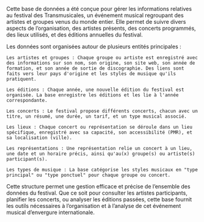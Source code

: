 Cette base de données a été conçue pour gérer les informations relatives au festival des Transmusicales, un événement musical regroupant des artistes et groupes venus du monde entier. Elle permet de suivre divers aspects de l’organisation, des artistes présents, des concerts programmés, des lieux utilisés, et des éditions annuelles du festival.

Les données sont organisées autour de plusieurs entités principales :

    Les artistes et groupes : Chaque groupe ou artiste est enregistré avec des informations sur son nom, son origine, son site web, son année de formation, et son année de sortie de discographie. Des liens sont faits vers leur pays d'origine et les styles de musique qu'ils pratiquent.
    
    Les éditions : Chaque année, une nouvelle édition du festival est organisée. La base enregistre les éditions et les lie à l'année correspondante.
    
    Les concerts : Le festival propose différents concerts, chacun avec un titre, un résumé, une durée, un tarif, et un type musical associé.
    
    Les lieux : Chaque concert ou représentation se déroule dans un lieu spécifique, enregistré avec sa capacité, son accessibilité (PMR), et sa localisation (ville).
    
    Les représentations : Une représentation relie un concert à un lieu, une date et un horaire précis, ainsi qu'au(x) groupe(s) ou artiste(s) participant(s).
    
    Les types de musique : La base catégorise les styles musicaux en "type principal" ou "type ponctuel" pour chaque groupe ou concert.

Cette structure permet une gestion efficace et précise de l’ensemble des données du festival. Que ce soit pour consulter les artistes participants, planifier les concerts, ou analyser les éditions passées, cette base fournit les outils nécessaires à l’organisation et à l’analyse de cet événement musical d’envergure internationale.
